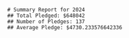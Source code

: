 
    # Summary Report for 2024
    ## Total Pledged: $648042
    ## Number of Pledges: 137
    ## Average Pledge: $4730.233576642336
    